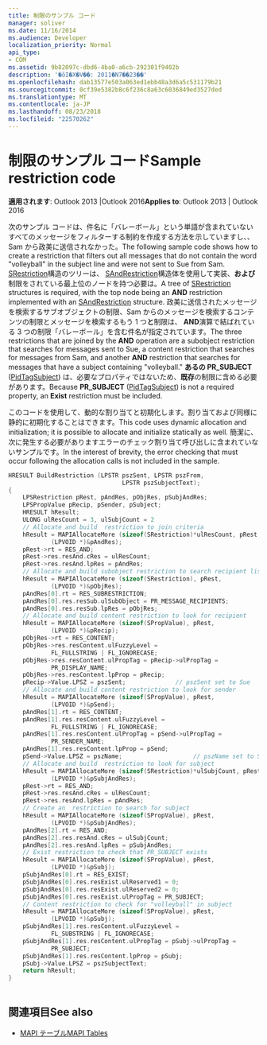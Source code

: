 ```yaml
---
title: 制限のサンプル コード
manager: soliver
ms.date: 11/16/2014
ms.audience: Developer
localization_priority: Normal
api_type:
- COM
ms.assetid: 9b82097c-dbd6-4ba0-a6cb-292301f9402b
description: '�ŏI�X�V��: 2011�N7��23��'
ms.openlocfilehash: dab13577e503a063ed1ebb48a3d6a5c531179b21
ms.sourcegitcommit: 0cf39e5382b8c6f236c8a63c6036849ed3527ded
ms.translationtype: MT
ms.contentlocale: ja-JP
ms.lasthandoff: 08/23/2018
ms.locfileid: "22570262"
---
```

# <a name="sample-restriction-code"></a><span data-ttu-id="a6505-103">制限のサンプル コード</span><span class="sxs-lookup"><span data-stu-id="a6505-103">Sample restriction code</span></span>

<span data-ttu-id="a6505-104">**適用されます**: Outlook 2013 |Outlook 2016</span><span class="sxs-lookup"><span data-stu-id="a6505-104">**Applies to**: Outlook 2013 | Outlook 2016</span></span> 
  
<span data-ttu-id="a6505-105">次のサンプル コードは、件名に「バレーボール」という単語が含まれていないすべてのメッセージをフィルターする制約を作成する方法を示していますし、、Sam から政美に送信されなかった。</span><span class="sxs-lookup"><span data-stu-id="a6505-105">The following sample code shows how to create a restriction that filters out all messages that do not contain the word "volleyball" in the subject line and were not sent to Sue from Sam.</span></span> <span data-ttu-id="a6505-106">[SRestriction](srestriction.md)構造のツリーは、 [SAndRestriction](sandrestriction.md)構造体を使用して実装、**および**制限をされている最上位のノードを持つ必要は。</span><span class="sxs-lookup"><span data-stu-id="a6505-106">A tree of [SRestriction](srestriction.md) structures is required, with the top node being an **AND** restriction implemented with an [SAndRestriction](sandrestriction.md) structure.</span></span> <span data-ttu-id="a6505-107">政美に送信されたメッセージを検索するサブオブジェクトの制限、Sam からのメッセージを検索するコンテンツの制限とメッセージを検索するもう 1 つ**と**制限は、 **AND**演算で結ばれている 3 つの制限「バレーボール」を含む件名が指定されています。</span><span class="sxs-lookup"><span data-stu-id="a6505-107">The three restrictions that are joined by the **AND** operation are a subobject restriction that searches for messages sent to Sue, a content restriction that searches for messages from Sam, and another **AND** restriction that searches for messages that have a subject containing "volleyball."</span></span> <span data-ttu-id="a6505-108">**あるの PR_SUBJECT** ([PidTagSubject](pidtagsubject-canonical-property.md)) は、必要なプロパティではないため、**既存**の制限に含める必要があります。</span><span class="sxs-lookup"><span data-stu-id="a6505-108">Because **PR_SUBJECT** ([PidTagSubject](pidtagsubject-canonical-property.md)) is not a required property, an **Exist** restriction must be included.</span></span> 
  
<span data-ttu-id="a6505-109">このコードを使用して、動的な割り当てと初期化します。割り当ておよび同様に静的に初期化することはできます。</span><span class="sxs-lookup"><span data-stu-id="a6505-109">This code uses dynamic allocation and initialization; it is possible to allocate and initialize statically as well.</span></span> <span data-ttu-id="a6505-110">簡潔に、次に発生する必要がありますエラーのチェック割り当て呼び出しに含まれていないサンプルです。</span><span class="sxs-lookup"><span data-stu-id="a6505-110">In the interest of brevity, the error checking that must occur following the allocation calls is not included in the sample.</span></span> 
  
```cpp
HRESULT BuildRestriction (LPSTR pszSent, LPSTR pszFrom,
                                LPSTR pszSubjectText);
{
    LPSRestriction pRest, pAndRes, pObjRes, pSubjAndRes;
    LPSPropValue pRecip, pSender, pSubject;
    HRESULT hResult;
    ULONG ulResCount = 3, ulSubjCount = 2
    // Allocate and build  restriction to join criteria
    hResult = MAPIAllocateMore (sizeof(SRestriction)*ulResCount, pRest,
            (LPVOID *)&pAndRes);
    pRest->rt = RES_AND;
    pRest->res.resAnd.cRes = ulResCount;
    pRest->res.resAnd.lpRes = pAndRes;
    // Allocate and build subobject restriction to search recipient list
    hResult = MAPIAllocateMore (sizeof(SRestriction), pRest,
            (LPVOID *)&pObjRes);
    pAndRes[0].rt = RES_SUBRESTRICTION;
    pAndRes[0].res.resSub.ulSubObject = PR_MESSAGE_RECIPIENTS;
    pAndRes[0].res.resSub.lpRes = pObjRes;
    // Allocate and build content restriction to look for recipient
    hResult = MAPIAllocateMore (sizeof(SPropValue), pRest,
            (LPVOID *)&pRecip);
    pObjRes->rt = RES_CONTENT;
    pObjRes->res.resContent.ulFuzzyLevel =
            FL_FULLSTRING | FL_IGNORECASE;
    pObjRes->res.resContent.ulPropTag = pRecip->ulPropTag =
            PR_DISPLAY_NAME;
    pObjRes->res.resContent.lpProp = pRecip;
    pRecip->Value.LPSZ = pszSent;              // pszSent set to Sue
    // Allocate and build content restriction to look for sender
    hResult = MAPIAllocateMore (sizeof(SPropValue), pRest,
            (LPVOID *)&pSend);
    pAndRes[1].rt = RES_CONTENT;
    pAndRes[1].res.resContent.ulFuzzyLevel =
            FL_FULLSTRING | FL_IGNORECASE;
    pAndRes[1].res.resContent.ulPropTag = pSend->ulPropTag =
            PR_SENDER_NAME;
    pAndRes[1].res.resContent.lpProp = pSend;
    pSend->Value.LPSZ = pszName;                    // pszName set to Sam
    // Allocate and build  restriction to look for subject
    hResult = MAPIAllocateMore (sizeof(SRestriction)*ulSubjCount, pRest,
            (LPVOID *)&pSubjAndRes);
    pRest->rt = RES_AND;
    pRest->res.resAnd.cRes = ulResCount;
    pRest->res.resAnd.lpRes = pAndRes;
    // Create an  restriction to search for subject
    hResult = MAPIAllocateMore (sizeof(SPropValue), pRest,
            (LPVOID *)&pSubjAndRes);
    pAndRes[2].rt = RES_AND;
    pAndRes[2].res.resAnd.cRes = ulSubjCount;
    pAndRes[2].res.resAnd.lpRes = pSubjAndRes;
    // Exist restriction to check that PR_SUBJECT exists
    hResult = MAPIAllocateMore (sizeof(SPropValue), pRest,
            (LPVOID *)&pSubj);
    pSubjAndRes[0].rt = RES_EXIST;
    pSubjAndRes[0].res.resExist.ulReserved1 = 0;
    pSubjAndRes[0].res.resExist.ulReserved2 = 0;
    pSubjAndRes[0].res.resExist.ulPropTag = PR_SUBJECT;
    // Content restriction to check for "volleyball" in subject
    hResult = MAPIAllocateMore (sizeof(SPropValue), pRest,
            (LPVOID *)&pSubj);
    pSubjAndRes[1].res.resContent.ulFuzzyLevel =
            FL_SUBSTRING | FL_IGNORECASE;
    pSubjAndRes[1].res.resContent.ulPropTag = pSubj->ulPropTag =
            PR_SUBJECT;
    pSubjAndRes[1].res.resContent.lpProp = pSubj;
    pSubj->Value.LPSZ = pszSubjectText;
    return hResult;
}
 
```

## <a name="see-also"></a><span data-ttu-id="a6505-111">関連項目</span><span class="sxs-lookup"><span data-stu-id="a6505-111">See also</span></span>

- [<span data-ttu-id="a6505-112">MAPI テーブル</span><span class="sxs-lookup"><span data-stu-id="a6505-112">MAPI Tables</span></span>](mapi-tables.md)

